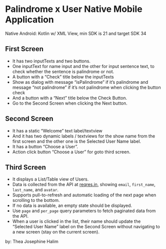 # Palindrome x User Native Mobile Application
Native Android: Kotlin w/ XML View, min SDK is 21 and target SDK 34

## First Screen
- It has two inputTexts and two buttons.
- One inputText for name input and the other for input sentence text, to check whether the sentence is palindrome or not.
- A button with a “Check” title below the inputTexts
- Show as dialog with message “isPalindrome” if it’s palindrome and message “not   palindrome” if it’s not palindrome when clicking the button check
- And a button with a “Next” title below the Check Button.
- Go to the Second Screen when clicking the Next button.

## Second Screen
- It has a static “Welcome” text label/textview
- And it has two dynamic labels / textviews for the show name from the first screen and the other one is the Selected User Name label.
- It has a button “Choose a User”.
- Action click button “Choose a User” for goto third screen.

## Third Screen
- It displays a List/Table view of Users.  
- Data is collected from the API at [reqres.in](https://reqres.in), showing `email`, `first_name`, `last_name`, and `avatar`.  
- Supports pull-to-refresh and automatic loading of the next page when scrolling to the bottom.  
- If no data is available, an empty state should be displayed.  
- Use `page` and `per_page` query parameters to fetch paginated data from the API.  
- When a user is clicked in the list, their name should update the “Selected User Name” label on the Second Screen without navigating to a new screen (stay on the current screen).

by: Thea Josephine Halim